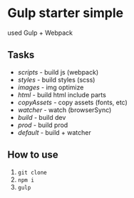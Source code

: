 <h1>Gulp starter simple</h1>
<p>used Gulp + Webpack</p>

<h2>Tasks</h2>
<ul>
    <li><i>scripts</i> - build js (webpack)</li>
    <li><i>styles</i> - build styles (scss)</li>
    <li><i>images</i> - img optimize</li>
    <li><i>html</i> - build html include parts</li>
    <li><i>copyAssets</i> - copy assets (fonts, etc)</li>
    <li><i>watcher</i> - watch (browserSync)</li>
    <li><i>build</i> - build dev</li>
    <li><i>prod</i> - build prod</li>
    <li><i>default</i> - build + watcher</li>
</ul>

<h2>How to use</h2>
<ol>
    <li><code>git clone</code></li>
    <li><code>npm i</code></li>
    <li><code>gulp</code></li>
</ol>